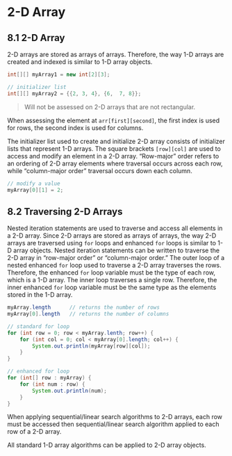 # 2-D Array

## 8.1 2-D Array

2-D arrays are stored as arrays of arrays. Therefore, the way 1-D arrays are created and indexed is similar to 1-D array objects.

```java
int[][] myArray1 = new int[2][3];

// initializer list
int[][] myArray2 = {{2, 3, 4}, {6,  7, 8}};
```

> Will not be assessed on 2-D arrays that are not rectangular.

When assessing the element at `arr[first][second]`, the first index is used for rows, the second index is used for columns.

The initializer list used to create and initialize 2-D array consists of initializer lists that represent 1-D arrays. The square brackets `[row][col]` are used to access and modify an element in a 2-D array. “Row-major” order refers to an ordering of 2-D array elements where traversal occurs across each row, while “column-major order” traversal occurs down each column.

```java
// modify a value
myArray[0][1] = 2;
```

## 8.2 Traversing 2-D Arrays

Nested iteration statements are used to traverse and access all elements in a 2-D array. Since 2-D arrays are stored as arrays of arrays, the way 2-D arrays are traversed using `for` loops and enhanced `for` loops is similar to 1-D array objects. Nested iteration statements can be written to traverse the 2-D array in “row-major order” or “column-major order.” The outer loop of a nested enhanced `for` loop used to traverse a 2-D array traverses the rows. Therefore, the enhanced `for` loop variable must be the type of each row, which is a 1-D array. The inner loop traverses a single row. Therefore, the inner enhanced `for` loop variable must be the same type as the elements stored in the 1-D array.

```java
myArray.length		// returns the number of rows
myArray[0].length	// returns the number of columns

// standard for loop
for (int row = 0; row < myArray.lenth; row++) {
	for (int col = 0; col < myArray[0].length; col++) {
		System.out.println(myArray[row][col]);
	}
}

// enhanced for loop
for (int[] row : myArray) {
	for (int num : row) {
		System.out.println(num);
	}
}
```

When applying sequential/linear search algorithms to 2-D arrays, each row must be accessed then sequential/linear search algorithm applied to each row of a 2-D array. 

All standard 1-D array algorithms can be applied to 2-D array objects.